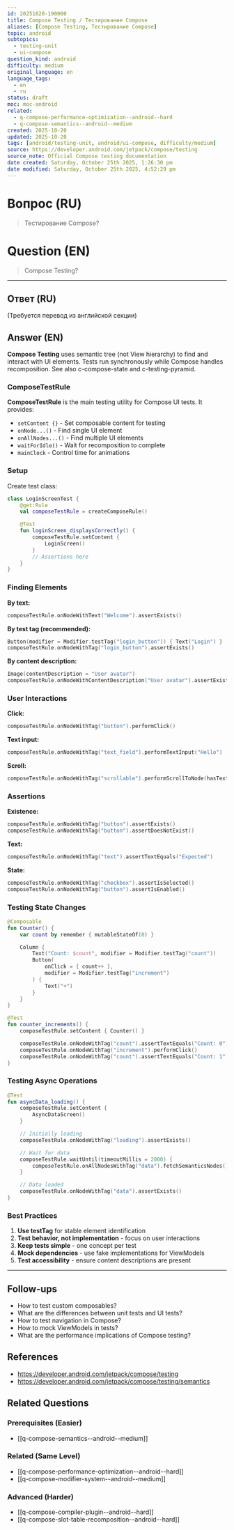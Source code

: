 ```yaml
---
id: 20251020-190000
title: Compose Testing / Тестирование Compose
aliases: [Compose Testing, Тестирование Compose]
topic: android
subtopics:
  - testing-unit
  - ui-compose
question_kind: android
difficulty: medium
original_language: en
language_tags:
  - en
  - ru
status: draft
moc: moc-android
related:
  - q-compose-performance-optimization--android--hard
  - q-compose-semantics--android--medium
created: 2025-10-20
updated: 2025-10-20
tags: [android/testing-unit, android/ui-compose, difficulty/medium]
source: https://developer.android.com/jetpack/compose/testing
source_note: Official Compose testing documentation
date created: Saturday, October 25th 2025, 1:26:30 pm
date modified: Saturday, October 25th 2025, 4:52:29 pm
---
```


# Вопрос (RU)
> Тестирование Compose?

# Question (EN)
> Compose Testing?

---

## Ответ (RU)

(Требуется перевод из английской секции)

## Answer (EN)

**Compose Testing** uses semantic tree (not View hierarchy) to find and interact with UI elements. Tests run synchronously while Compose handles recomposition. See also c-compose-state and c-testing-pyramid.

### ComposeTestRule

**ComposeTestRule** is the main testing utility for Compose UI tests. It provides:
- `setContent {}` - Set composable content for testing
- `onNode...()` - Find single UI element
- `onAllNodes...()` - Find multiple UI elements
- `waitForIdle()` - Wait for recomposition to complete
- `mainClock` - Control time for animations

### Setup

Create test class:

```kotlin
class LoginScreenTest {
    @get:Rule
    val composeTestRule = createComposeRule()

    @Test
    fun loginScreen_displaysCorrectly() {
        composeTestRule.setContent {
            LoginScreen()
        }
        // Assertions here
    }
}
```

### Finding Elements

**By text:**
```kotlin
composeTestRule.onNodeWithText("Welcome").assertExists()
```

**By test tag (recommended):**
```kotlin
Button(modifier = Modifier.testTag("login_button")) { Text("Login") }
composeTestRule.onNodeWithTag("login_button").assertExists()
```

**By content description:**
```kotlin
Image(contentDescription = "User avatar")
composeTestRule.onNodeWithContentDescription("User avatar").assertExists()
```

### User Interactions

**Click:**
```kotlin
composeTestRule.onNodeWithTag("button").performClick()
```

**Text input:**
```kotlin
composeTestRule.onNodeWithTag("text_field").performTextInput("Hello")
```

**Scroll:**
```kotlin
composeTestRule.onNodeWithTag("scrollable").performScrollToNode(hasText("Bottom"))
```

### Assertions

**Existence:**
```kotlin
composeTestRule.onNodeWithTag("button").assertExists()
composeTestRule.onNodeWithTag("button").assertDoesNotExist()
```

**Text:**
```kotlin
composeTestRule.onNodeWithTag("text").assertTextEquals("Expected")
```

**State:**
```kotlin
composeTestRule.onNodeWithTag("checkbox").assertIsSelected()
composeTestRule.onNodeWithTag("button").assertIsEnabled()
```

### Testing State Changes

```kotlin
@Composable
fun Counter() {
    var count by remember { mutableStateOf(0) }

    Column {
        Text("Count: $count", modifier = Modifier.testTag("count"))
        Button(
            onClick = { count++ },
            modifier = Modifier.testTag("increment")
        ) {
            Text("+")
        }
    }
}

@Test
fun counter_increments() {
    composeTestRule.setContent { Counter() }

    composeTestRule.onNodeWithTag("count").assertTextEquals("Count: 0")
    composeTestRule.onNodeWithTag("increment").performClick()
    composeTestRule.onNodeWithTag("count").assertTextEquals("Count: 1")
}
```

### Testing Async Operations

```kotlin
@Test
fun asyncData_loading() {
    composeTestRule.setContent {
        AsyncDataScreen()
    }

    // Initially loading
    composeTestRule.onNodeWithTag("loading").assertExists()

    // Wait for data
    composeTestRule.waitUntil(timeoutMillis = 2000) {
        composeTestRule.onAllNodesWithTag("data").fetchSemanticsNodes().isNotEmpty()
    }

    // Data loaded
    composeTestRule.onNodeWithTag("data").assertExists()
}
```

### Best Practices

1. **Use testTag** for stable element identification
2. **Test behavior, not implementation** - focus on user interactions
3. **Keep tests simple** - one concept per test
4. **Mock dependencies** - use fake implementations for ViewModels
5. **Test accessibility** - ensure content descriptions are present

---

## Follow-ups

- How to test custom composables?
- What are the differences between unit tests and UI tests?
- How to test navigation in Compose?
- How to mock ViewModels in tests?
- What are the performance implications of Compose testing?

## References

- https://developer.android.com/jetpack/compose/testing
- https://developer.android.com/jetpack/compose/testing/semantics

## Related Questions

### Prerequisites (Easier)
- [[q-compose-semantics--android--medium]]

### Related (Same Level)
- [[q-compose-performance-optimization--android--hard]]
- [[q-compose-modifier-system--android--medium]]

### Advanced (Harder)
- [[q-compose-compiler-plugin--android--hard]]
- [[q-compose-slot-table-recomposition--android--hard]]
